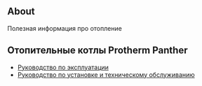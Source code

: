 ## About

Полезная информация про отопление

## Отопительные котлы Protherm Panther

- [Руководство по эксплуатации](assets/instrukcia-ekspluatacia-panther.pdf)
- [Руководство по установке и техническому обслуживанию](assets/rukovodstvo_po_montagu_i_tehnicheskomu_obslugivaniyu_pantera_2015.pdf)
